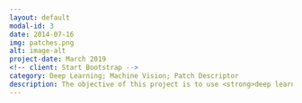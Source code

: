 ```yaml
---
layout: default
modal-id: 3
date: 2014-07-16
img: patches.png
alt: image-alt
project-date: March 2019
<!-- client: Start Bootstrap -->
category: Deep Learning; Machine Vision; Patch Descriptor
description: The objective of this project is to use <strong>deep learning</strong> to learn <strong>robust vector descriptors</strong> for patches obtained from images. These patch descriptors can be used to more efficiently perform machine vision tasks such as Image Matching and Retrieval. In addition, noise was added to the patches to increase the difficulty of the task.</br></br> A <a href='https://arxiv.org/pdf/1505.04597.pdf'>U-Net</a> architecture was used in the first stage to perform image denoising. The denoised patches are put through a series of 2D Convolutions that is gradually bottlenecked to generate a 128x1 vector descriptor for an input patch.</br></br>Interestingly enough, a good architecture alone was not sufficient to attain good performance. In particular, I deployed In-Batch Hard Mining which uses a simple mathematical trick (dot-product) to generate many negative examples (different point in space) per positive example (same point in space) and use the hardest negative example. This was crucial for model performance as it makes very efficient use of the data and constantly forces the model to constantly imrpove as training progresses.</br></br>A crucial learning point in this project was exposure to not only reading academic papers but understanding and implementing them. A competition was held to determine the best model and my model came in <strong>1st Runner-Up</strong> amongst the entire cohort, and was able to attain <strong>state of the art</strong> performance.</br></br> My academic report can be found <a href='https://github.com/patrickjohncyh/patrickjohncyh.github.io/blob/master/docs/DL.pdf'>here</a>.
---
```

